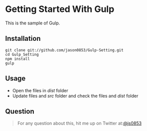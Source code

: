 # Getting Started With Gulp

This is the sample of Gulp.

## Installation

	git clone git://github.com/jason0853/Gulp-Setting.git
	cd Gulp_Setting
	npm install
	gulp

## Usage

* Open the files in _dist_ folder
* Update files and _src_ folder and check the files and _dist_ folder

## Question
>For any question about this, hit me up on Twitter at:[@js0853](https://twiiter.com/js0853)
